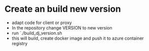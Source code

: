 # Create an build new version
- adapt code for client or proxy
- In the repository change VERSION to new version
- run `./build_dj_version.sh
- this will build, create docker image and push it to azure container registry
